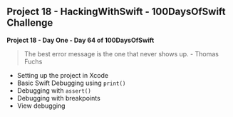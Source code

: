 ## Project 18 - HackingWithSwift - 100DaysOfSwift Challenge

**Project 18 - Day One - Day 64 of 100DaysOfSwift**

> The best error message is the one that never shows up. - Thomas Fuchs

- Setting up the project in Xcode
- Basic Swift Debugging using ```print()```
- Debugging with ```assert()```
- Debugging with breakpoints
- View debugging
